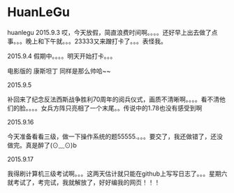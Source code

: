 # HuanLeGu
huanlegu 
2015.9.3
哎，今天放假，简直浪费时间啊。。。。还好早上出去做了点事。。。晚上和下午就。。。23333又来蹭打卡了。。。表怪我。


2015.9.4
假期中。。。。明天开始打卡。。。

电影版的  康斯坦丁 同样是那么帅哈~~


2015.9.5

补回来了纪念反法西斯战争胜利70周年的阅兵仪式，画质不清晰啊。。。。看不清他们的脸。。。。女兵方阵只亮相了一个末尾。。传说中的1.78也没有感受到啊


2015.9.16

今天准备看看三级，做一下操作系统的题55555.。。。要交了，我还做错了，还没做完。真是醉了(⊙﹏⊙)b


2015.9.17

我得刷计算机三级考试啊。。。这两天估计就只能在github上写写日志了。。。星期六就考试了，考完试，我就解放了，好好编我的网页！！！
